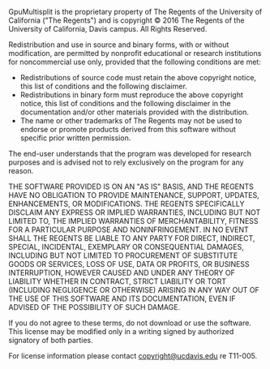 GpuMultisplit is the proprietary property of The Regents of the University of California ("The Regents") and is copyright © 2016 The Regents of the University of California, Davis campus. All Rights Reserved. 

Redistribution and use in source and binary forms, with or without modification, are permitted by nonprofit educational or research institutions for noncommercial use only, provided that the following conditions are met:

* Redistributions of source code must retain the above copyright notice, this list of conditions and the following disclaimer. 
* Redistributions in binary form must reproduce the above copyright notice, this list of conditions and the following disclaimer in the documentation and/or other materials provided with the distribution. 
* The name or other trademarks of The Regents may not be used to endorse or promote products derived from this software without specific prior written permission.

The end-user understands that the program was developed for research purposes and is advised not to rely exclusively on the program for any reason.

THE SOFTWARE PROVIDED IS ON AN "AS IS" BASIS, AND THE REGENTS HAVE NO OBLIGATION TO PROVIDE MAINTENANCE, SUPPORT, UPDATES, ENHANCEMENTS, OR MODIFICATIONS. THE REGENTS SPECIFICALLY DISCLAIM ANY EXPRESS OR IMPLIED WARRANTIES, INCLUDING BUT NOT LIMITED TO, THE IMPLIED WARRANTIES OF MERCHANTABILITY, FITNESS FOR A PARTICULAR PURPOSE AND NONINFRINGEMENT. IN NO EVENT SHALL THE REGENTS BE LIABLE TO ANY PARTY FOR DIRECT, INDIRECT, SPECIAL, INCIDENTAL, EXEMPLARY OR CONSEQUENTIAL DAMAGES, INCLUDING BUT NOT LIMITED TO  PROCUREMENT OF SUBSTITUTE GOODS OR SERVICES, LOSS OF USE, DATA OR PROFITS, OR BUSINESS INTERRUPTION, HOWEVER CAUSED AND UNDER ANY THEORY OF LIABILITY WHETHER IN CONTRACT, STRICT LIABILITY OR TORT (INCLUDING NEGLIGENCE OR OTHERWISE) ARISING IN ANY WAY OUT OF THE USE OF THIS SOFTWARE AND ITS DOCUMENTATION, EVEN IF ADVISED OF THE POSSIBILITY OF SUCH DAMAGE.

If you do not agree to these terms, do not download or use the software.  This license may be modified only in a writing signed by authorized signatory of both parties.

For license information please contact copyright@ucdavis.edu re T11-005.

